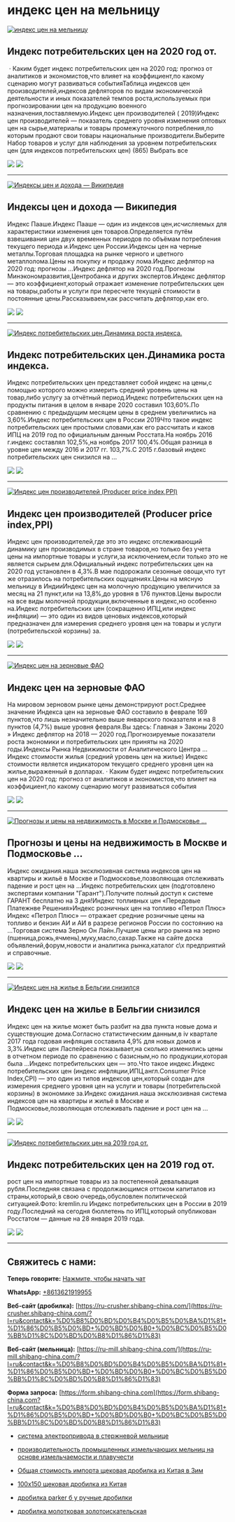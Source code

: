 # индекс цен на мельницу

<a href="https://swt.shibang-china.com/?l=ru&img&k=%D0%B8%D0%BD%D0%B4%D0%B5%D0%BA%D1%81+%D1%86%D0%B5%D0%BD+%D0%BD%D0%B0+%D0%BC%D0%B5%D0%BB%D1%8C%D0%BD%D0%B8%D1%86%D1%83" target="_blank">![индекс цен на мельницу](http://static.shibang-china.com/all-800x300/121.jpg)</a>

## Индекс потребительских цен на 2020 год от.
&nbsp;&#0183;&#32;Каким будет индекс потребительских цен на 2020 год: прогноз от аналитиков и экономистов,что влияет на коэффициент,по какому сценарию могут развиваться событияТаблица индексов цен производителей,индексов дефляторов по видам экономической деятельности и иных показателей темпов роста,используемых при прогнозировании цен на продукцию военного назначения,поставляемую.Индекс цен производителей ( 2019)Индекс цен производителей — показатель среднего уровня изменения оптовых цен на сырье,материалы и товары промежуточного потребления,по которым продают свои товары национальные производители.Выберите Набор товаров и услуг для наблюдения за уровнем потребительских цен (для индексов потребительских цен) (865) Выбрать все


<a href="https://whatsapp.shibangsoft.com/WhatsApp.php" target="_blank" title="WhatsApp">![](http://static.shibang-china.com/icon/whatsapp.png)</a> <a href="https://swt.shibang-china.com/?l=ru&icon&k=%D0%B8%D0%BD%D0%B4%D0%B5%D0%BA%D1%81+%D1%86%D0%B5%D0%BD+%D0%BD%D0%B0+%D0%BC%D0%B5%D0%BB%D1%8C%D0%BD%D0%B8%D1%86%D1%83" target="_blank">![](http://static.shibang-china.com/icon/chat-ru.png)</a>

---

<a href="https://swt.shibang-china.com/?l=ru&img&k=%D0%B8%D0%BD%D0%B4%D0%B5%D0%BA%D1%81+%D1%86%D0%B5%D0%BD+%D0%BD%D0%B0+%D0%BC%D0%B5%D0%BB%D1%8C%D0%BD%D0%B8%D1%86%D1%83" target="_blank">![Индексы цен и дохода — Википедия](http://static.shibang-china.com/all-800x300/1260.jpg)</a>

## Индексы цен и дохода — Википедия
Индекс Пааше.Индекс Пааше — один из индексов цен,исчисляемых для характеристики изменения цен товаров.Определяется путём взвешивания цен двух временных периодов по объёмам потребления текущего периода и.Индекс цен России.Индексы цен на черные металлы.Торговая площадка на рынке черного и цветного металлолома.Цены на покупку и продажу лома.Индекс дефлятор на 2020 год: прогнозы …Индекс дефлятор на 2020 год.Прогнозы Минэкономразвития,Центробанка и других экспертов.Индекс дефлятор — это коэффициент,который отражает изменение потребительских цен на товары,работы и услуги при пересчете текущей стоимости в постоянные цены.Рассказываем,как рассчитать дефлятор,как его.


<a href="https://whatsapp.shibangsoft.com/WhatsApp.php" target="_blank" title="WhatsApp">![](http://static.shibang-china.com/icon/whatsapp.png)</a> <a href="https://swt.shibang-china.com/?l=ru&icon&k=%D0%B8%D0%BD%D0%B4%D0%B5%D0%BA%D1%81+%D1%86%D0%B5%D0%BD+%D0%BD%D0%B0+%D0%BC%D0%B5%D0%BB%D1%8C%D0%BD%D0%B8%D1%86%D1%83" target="_blank">![](http://static.shibang-china.com/icon/chat-ru.png)</a>

---

<a href="https://swt.shibang-china.com/?l=ru&img&k=%D0%B8%D0%BD%D0%B4%D0%B5%D0%BA%D1%81+%D1%86%D0%B5%D0%BD+%D0%BD%D0%B0+%D0%BC%D0%B5%D0%BB%D1%8C%D0%BD%D0%B8%D1%86%D1%83" target="_blank">![Индекс потребительских цен.Динамика роста индекса.](http://static.shibang-china.com/all-800x300/97.jpg)</a>

## Индекс потребительских цен.Динамика роста индекса.
Индекс потребительских цен представляет собой индекс на цены,с помощью которого можно измерить средний уровень цены на товар,либо услугу за отчётный период.Индекс потребительских цен на продукты питания в целом в январе 2020 составил 103,60%.По сравнению с предыдущим месяцем цены в среднем увеличились на 3,60%.Индекс потребительских цен в России 2019Что такое индекс потребительских цен простыми словами,как его рассчитать и каков ИПЦ на 2019 год по официальным данным Росстата.На ноябрь 2016 г.индекс составлял 102,5%,на ноябрь 2017 100,4%.Общая разница в уровне цен между 2016 и 2017 гг. 103,7%.С 2015 г.базовый индекс потребительских цен снизился на …


<a href="https://whatsapp.shibangsoft.com/WhatsApp.php" target="_blank" title="WhatsApp">![](http://static.shibang-china.com/icon/whatsapp.png)</a> <a href="https://swt.shibang-china.com/?l=ru&icon&k=%D0%B8%D0%BD%D0%B4%D0%B5%D0%BA%D1%81+%D1%86%D0%B5%D0%BD+%D0%BD%D0%B0+%D0%BC%D0%B5%D0%BB%D1%8C%D0%BD%D0%B8%D1%86%D1%83" target="_blank">![](http://static.shibang-china.com/icon/chat-ru.png)</a>

---

<a href="https://swt.shibang-china.com/?l=ru&img&k=%D0%B8%D0%BD%D0%B4%D0%B5%D0%BA%D1%81+%D1%86%D0%B5%D0%BD+%D0%BD%D0%B0+%D0%BC%D0%B5%D0%BB%D1%8C%D0%BD%D0%B8%D1%86%D1%83" target="_blank">![Индекс цен производителей (Producer price index,PPI)](http://static.shibang-china.com/all-800x300/1321.jpg)</a>

## Индекс цен производителей (Producer price index,PPI)
Индекс цен производителей,где это это индекс отслеживающий динамику цен производимых в стране товаров,но только без учета цены на импортные товары и услуги,за исключением,если только это не является сырьем для.Официальный индекс потребительских цен на 2020 год установлен в 4,3%.В мае подорожали сезонные овощи,что тут же отразилось на потребительских ощущениях.Цены на мясную мельницу в ИндииИндекс цен на молочную продукцию увеличился за месяц на 21 пункт,или на 13,8%,до уровня в 176 пунктов.Цены выросли на все виды молочной продукции,включенные в индекс,но особенно на.Индекс потребительских цен (сокращенно ИПЦ,или индекс инфляции) — это один из видов ценовых индексов,который предназначен для измерения среднего уровня цен на товары и услуги (потребительской корзины) за.


<a href="https://whatsapp.shibangsoft.com/WhatsApp.php" target="_blank" title="WhatsApp">![](http://static.shibang-china.com/icon/whatsapp.png)</a> <a href="https://swt.shibang-china.com/?l=ru&icon&k=%D0%B8%D0%BD%D0%B4%D0%B5%D0%BA%D1%81+%D1%86%D0%B5%D0%BD+%D0%BD%D0%B0+%D0%BC%D0%B5%D0%BB%D1%8C%D0%BD%D0%B8%D1%86%D1%83" target="_blank">![](http://static.shibang-china.com/icon/chat-ru.png)</a>

---

<a href="https://swt.shibang-china.com/?l=ru&img&k=%D0%B8%D0%BD%D0%B4%D0%B5%D0%BA%D1%81+%D1%86%D0%B5%D0%BD+%D0%BD%D0%B0+%D0%BC%D0%B5%D0%BB%D1%8C%D0%BD%D0%B8%D1%86%D1%83" target="_blank">![Индекс цен на зерновые ФАО](http://static.shibang-china.com/all-800x300/10.jpg)</a>

## Индекс цен на зерновые ФАО
На мировом зерновом рынке цены демонстрируют рост.Среднее значение Индекса цен на зерновые ФАО составило в феврале 169 пунктов,что лишь незначительно выше январского показателя и на 8 пунктов (4,7%) выше уровня февраля.Вы здесь: Главная &#187; Законы 2020 &#187; Индекс дефлятор на 2018 — 2020 год.Прогнозируемые показатели роста экономики и потребительских цен приняты на 2020 годы.Индексы Рынка Недвижимости от Аналитического Центра …Индекс стоимости жилья (средний уровень цен на жилье) Индекс стоимости является индикатором текущего среднего уровня цен на жилье,выраженный в долларах.&nbsp;&#0183;&#32;Каким будет индекс потребительских цен на 2020 год: прогноз от аналитиков и экономистов,что влияет на коэффициент,по какому сценарию могут развиваться события


<a href="https://whatsapp.shibangsoft.com/WhatsApp.php" target="_blank" title="WhatsApp">![](http://static.shibang-china.com/icon/whatsapp.png)</a> <a href="https://swt.shibang-china.com/?l=ru&icon&k=%D0%B8%D0%BD%D0%B4%D0%B5%D0%BA%D1%81+%D1%86%D0%B5%D0%BD+%D0%BD%D0%B0+%D0%BC%D0%B5%D0%BB%D1%8C%D0%BD%D0%B8%D1%86%D1%83" target="_blank">![](http://static.shibang-china.com/icon/chat-ru.png)</a>

---

<a href="https://swt.shibang-china.com/?l=ru&img&k=%D0%B8%D0%BD%D0%B4%D0%B5%D0%BA%D1%81+%D1%86%D0%B5%D0%BD+%D0%BD%D0%B0+%D0%BC%D0%B5%D0%BB%D1%8C%D0%BD%D0%B8%D1%86%D1%83" target="_blank">![Прогнозы и цены на недвижимость в Москве и Подмосковье …](http://static.shibang-china.com/all-800x300/126.jpg)</a>

## Прогнозы и цены на недвижимость в Москве и Подмосковье …
Индекс ожидания.наша эксклюзивная система индексов цен на квартиры и жильё в Москве и Подмосковье,позволяющая отслеживать падение и рост цен на …Индекс потребительских цен (подготовлено экспертами компании &quot;Гарант&quot;).Получите полный доступ к системе ГАРАНТ бесплатно на 3 дня!Индекс топливных цен &#171;Передовые Платежнве Решения&#187;Индекс розничных цен на топливо &#171;Петрол Плюс&#187; Индекс &#171;Петрол Плюс&#187; — отражает средние розничные цены на топливо и бензин АИ и АИ в разрезе регионов России по состоянию на …Торговая система Зерно Он Лайн.Лучшие цены агро рынка на зерно (пшеница,рожь,ячмень),муку,масло,сахар.Также на сайте доска объявлений,форум,новости и аналитика рынка,каталог с\х предприятий и справочные.


<a href="https://whatsapp.shibangsoft.com/WhatsApp.php" target="_blank" title="WhatsApp">![](http://static.shibang-china.com/icon/whatsapp.png)</a> <a href="https://swt.shibang-china.com/?l=ru&icon&k=%D0%B8%D0%BD%D0%B4%D0%B5%D0%BA%D1%81+%D1%86%D0%B5%D0%BD+%D0%BD%D0%B0+%D0%BC%D0%B5%D0%BB%D1%8C%D0%BD%D0%B8%D1%86%D1%83" target="_blank">![](http://static.shibang-china.com/icon/chat-ru.png)</a>

---

<a href="https://swt.shibang-china.com/?l=ru&img&k=%D0%B8%D0%BD%D0%B4%D0%B5%D0%BA%D1%81+%D1%86%D0%B5%D0%BD+%D0%BD%D0%B0+%D0%BC%D0%B5%D0%BB%D1%8C%D0%BD%D0%B8%D1%86%D1%83" target="_blank">![Индекс цен на жилье в Бельгии снизился](http://static.shibang-china.com/all-800x300/1146.jpg)</a>

## Индекс цен на жилье в Бельгии снизился
Индекс цен на жилье может быть разбит на два пункта новые дома и существующие дома.Согласно статистическим данным,в iv квартале 2017 года годовая инфляция составила 4,9% для новых домов и 3,3%.Индекс цен Ласпейреса показывает,на сколько изменились цены в отчетном периоде по сравнению с базисным,но по продукции,которая была …Индекс потребительских цен — это.Что такое индекс.Индекс потребительских цен (индекс инфляции,ИПЦ,англ.Consumer Price Index,CPI) — это один из типов индексов цен,который создан для измерения среднего уровня цен на услуги и товары (потребительской корзины) в экономике за.Индекс ожидания.наша эксклюзивная система индексов цен на квартиры и жильё в Москве и Подмосковье,позволяющая отслеживать падение и рост цен на …


<a href="https://whatsapp.shibangsoft.com/WhatsApp.php" target="_blank" title="WhatsApp">![](http://static.shibang-china.com/icon/whatsapp.png)</a> <a href="https://swt.shibang-china.com/?l=ru&icon&k=%D0%B8%D0%BD%D0%B4%D0%B5%D0%BA%D1%81+%D1%86%D0%B5%D0%BD+%D0%BD%D0%B0+%D0%BC%D0%B5%D0%BB%D1%8C%D0%BD%D0%B8%D1%86%D1%83" target="_blank">![](http://static.shibang-china.com/icon/chat-ru.png)</a>

---

<a href="https://swt.shibang-china.com/?l=ru&img&k=%D0%B8%D0%BD%D0%B4%D0%B5%D0%BA%D1%81+%D1%86%D0%B5%D0%BD+%D0%BD%D0%B0+%D0%BC%D0%B5%D0%BB%D1%8C%D0%BD%D0%B8%D1%86%D1%83" target="_blank">![Индекс потребительских цен на 2019 год от.](http://static.shibang-china.com/all-800x300/634.jpg)</a>

## Индекс потребительских цен на 2019 год от.
рост цен на импортные товары из за постепенной девальвация рубля.Последняя связана с продолжающимся оттоком капиталов из страны,который,в свою очередь,обусловлен политической ситуацией.Фото: kremlin.ru Индекс потребительских цен в России в 2019 году.Последний на сегодня бюллетень по ИПЦ,который опубликован Росстатом — данные на 28 января 2019 года.

<a href="https://whatsapp.shibangsoft.com/WhatsApp.php" target="_blank" title="WhatsApp">![](http://static.shibang-china.com/icon/whatsapp.png)</a> <a href="https://swt.shibang-china.com/?l=ru&icon&k=%D0%B8%D0%BD%D0%B4%D0%B5%D0%BA%D1%81+%D1%86%D0%B5%D0%BD+%D0%BD%D0%B0+%D0%BC%D0%B5%D0%BB%D1%8C%D0%BD%D0%B8%D1%86%D1%83" target="_blank">![](http://static.shibang-china.com/icon/chat-ru.png)</a>

---
## Свяжитесь с нами:

**Теперь говорите:** [Нажмите, чтобы начать чат](https://swt.shibang-china.com?l=ru&contact&k=%D0%B8%D0%BD%D0%B4%D0%B5%D0%BA%D1%81+%D1%86%D0%B5%D0%BD+%D0%BD%D0%B0+%D0%BC%D0%B5%D0%BB%D1%8C%D0%BD%D0%B8%D1%86%D1%83)

**WhatsApp:**  [+8613621919955](https://whatsapp.shibangsoft.com/WhatsApp.php)

**Веб-сайт (дробилка):** [https://ru-crusher.shibang-china.com/](https://ru-crusher.shibang-china.com/?l=ru&contact&k=%D0%B8%D0%BD%D0%B4%D0%B5%D0%BA%D1%81+%D1%86%D0%B5%D0%BD+%D0%BD%D0%B0+%D0%BC%D0%B5%D0%BB%D1%8C%D0%BD%D0%B8%D1%86%D1%83)

**Веб-сайт (мельница):** [https://ru-mill.shibang-china.com/](https://ru-mill.shibang-china.com/?l=ru&contact&k=%D0%B8%D0%BD%D0%B4%D0%B5%D0%BA%D1%81+%D1%86%D0%B5%D0%BD+%D0%BD%D0%B0+%D0%BC%D0%B5%D0%BB%D1%8C%D0%BD%D0%B8%D1%86%D1%83)

**Форма запроса:** [https://form.shibang-china.com](https://form.shibang-china.com?l=ru&contact&k=%D0%B8%D0%BD%D0%B4%D0%B5%D0%BA%D1%81+%D1%86%D0%B5%D0%BD+%D0%BD%D0%B0+%D0%BC%D0%B5%D0%BB%D1%8C%D0%BD%D0%B8%D1%86%D1%83)

* [система электропривода в стержневой мельнице](../122/%D1%81%D0%B8%D1%81%D1%82%D0%B5%D0%BC%D0%B0%20%D1%8D%D0%BB%D0%B5%D0%BA%D1%82%D1%80%D0%BE%D0%BF%D1%80%D0%B8%D0%B2%D0%BE%D0%B4%D0%B0%20%D0%B2%20%D1%81%D1%82%D0%B5%D1%80%D0%B6%D0%BD%D0%B5%D0%B2%D0%BE%D0%B9%20%D0%BC%D0%B5%D0%BB%D1%8C%D0%BD%D0%B8%D1%86%D0%B5.md)

* [производительность промышленных измельчающих мельниц на основе измельчаемости и плавучести](../123/%D0%BF%D1%80%D0%BE%D0%B8%D0%B7%D0%B2%D0%BE%D0%B4%D0%B8%D1%82%D0%B5%D0%BB%D1%8C%D0%BD%D0%BE%D1%81%D1%82%D1%8C%20%D0%BF%D1%80%D0%BE%D0%BC%D1%8B%D1%88%D0%BB%D0%B5%D0%BD%D0%BD%D1%8B%D1%85%20%D0%B8%D0%B7%D0%BC%D0%B5%D0%BB%D1%8C%D1%87%D0%B0%D1%8E%D1%89%D0%B8%D1%85%20%D0%BC%D0%B5%D0%BB%D1%8C%D0%BD%D0%B8%D1%86%20%D0%BD%D0%B0%20%D0%BE%D1%81%D0%BD%D0%BE%D0%B2%D0%B5%20%D0%B8%D0%B7%D0%BC%D0%B5%D0%BB%D1%8C%D1%87%D0%B0%D0%B5%D0%BC%D0%BE%D1%81%D1%82%D0%B8%20%D0%B8%20%D0%BF%D0%BB%D0%B0%D0%B2%D1%83%D1%87%D0%B5%D1%81%D1%82%D0%B8.md)

* [Общая стоимость импорта щековая дробилка из Китая в Зим](../121/%D0%9E%D0%B1%D1%89%D0%B0%D1%8F%20%D1%81%D1%82%D0%BE%D0%B8%D0%BC%D0%BE%D1%81%D1%82%D1%8C%20%D0%B8%D0%BC%D0%BF%D0%BE%D1%80%D1%82%D0%B0%20%D1%89%D0%B5%D0%BA%D0%BE%D0%B2%D0%B0%D1%8F%20%D0%B4%D1%80%D0%BE%D0%B1%D0%B8%D0%BB%D0%BA%D0%B0%20%D0%B8%D0%B7%20%D0%9A%D0%B8%D1%82%D0%B0%D1%8F%20%D0%B2%20%D0%97%D0%B8%D0%BC.md)

* [100x150 щековая дробилка из Китая](../122/100x150%20%D1%89%D0%B5%D0%BA%D0%BE%D0%B2%D0%B0%D1%8F%20%D0%B4%D1%80%D0%BE%D0%B1%D0%B8%D0%BB%D0%BA%D0%B0%20%D0%B8%D0%B7%20%D0%9A%D0%B8%D1%82%D0%B0%D1%8F.md)

* [дробилка parker б  у ручные дробилки](../125/%D0%B4%D1%80%D0%BE%D0%B1%D0%B8%D0%BB%D0%BA%D0%B0%20parker%20%D0%B1%20%20%D1%83%20%D1%80%D1%83%D1%87%D0%BD%D1%8B%D0%B5%20%D0%B4%D1%80%D0%BE%D0%B1%D0%B8%D0%BB%D0%BA%D0%B8.md)

* [дробилка молотковая золотоискательская](../122/%D0%B4%D1%80%D0%BE%D0%B1%D0%B8%D0%BB%D0%BA%D0%B0%20%D0%BC%D0%BE%D0%BB%D0%BE%D1%82%D0%BA%D0%BE%D0%B2%D0%B0%D1%8F%20%D0%B7%D0%BE%D0%BB%D0%BE%D1%82%D0%BE%D0%B8%D1%81%D0%BA%D0%B0%D1%82%D0%B5%D0%BB%D1%8C%D1%81%D0%BA%D0%B0%D1%8F.md)